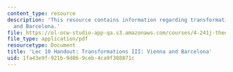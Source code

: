 ```yaml
---
content_type: resource
description: 'This resource contains information regarding transformations III: Vienna
  and Barcelona.'
file: https://ol-ocw-studio-app-qa.s3.amazonaws.com/courses/4-241j-theory-of-city-form-spring-2013/1fa43e9f921b9d869ceb4ca9f308871c_MIT4_241JS13_handout10.pdf
file_type: application/pdf
resourcetype: Document
title: 'Lec 10 Handout: Transformations III: Vienna and Barcelona'
uid: 1fa43e9f-921b-9d86-9ceb-4ca9f308871c
---
```

